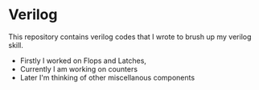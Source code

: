 # Verilog
This repository contains verilog codes that I wrote to brush up my verilog skill.
- Firstly I worked on Flops and Latches,
- Currently I am working on counters
- Later I'm thinking of other miscellanous components
